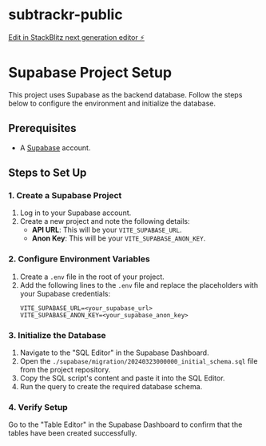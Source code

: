 # subtrackr-public

[Edit in StackBlitz next generation editor ⚡️](https://stackblitz.com/~/github.com/ddm21/subtrackr-public)


# Supabase Project Setup

This project uses Supabase as the backend database. Follow the steps below to configure the environment and initialize the database.

## Prerequisites
- A [Supabase](https://supabase.com/) account.

## Steps to Set Up

### 1. Create a Supabase Project
1. Log in to your Supabase account.
2. Create a new project and note the following details:
   - **API URL**: This will be your `VITE_SUPABASE_URL`.
   - **Anon Key**: This will be your `VITE_SUPABASE_ANON_KEY`.

### 2. Configure Environment Variables
1. Create a `.env` file in the root of your project.
2. Add the following lines to the `.env` file and replace the placeholders with your Supabase credentials:
   ```plaintext
   VITE_SUPABASE_URL=<your_supabase_url>
   VITE_SUPABASE_ANON_KEY=<your_supabase_anon_key>
   ```
### 3. Initialize the Database
1. Navigate to the "SQL Editor" in the Supabase Dashboard.
2. Open the `./supabase/migration/20240323000000_initial_schema.sql` file from the project repository.
3. Copy the SQL script's content and paste it into the SQL Editor.
4. Run the query to create the required database schema.

### 4. Verify Setup

Go to the "Table Editor" in the Supabase Dashboard to confirm that the tables have been created successfully.
